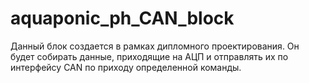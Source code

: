 # aquaponic_ph_CAN_block
Данный блок создается в рамках дипломного проектирования. Он будет собирать данные, приходящие на АЦП и отправлять их по интерфейсу CAN по приходу определенной команды.
